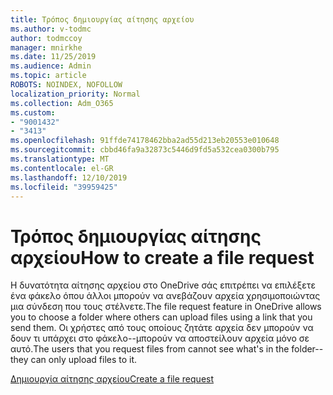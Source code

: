 ```yaml
---
title: Τρόπος δημιουργίας αίτησης αρχείου
ms.author: v-todmc
author: todmccoy
manager: mnirkhe
ms.date: 11/25/2019
ms.audience: Admin
ms.topic: article
ROBOTS: NOINDEX, NOFOLLOW
localization_priority: Normal
ms.collection: Adm_O365
ms.custom:
- "9001432"
- "3413"
ms.openlocfilehash: 91ffde74178462bba2ad55d213eb20553e010648
ms.sourcegitcommit: cbbd46fa9a32873c5446d9fd5a532cea0300b795
ms.translationtype: MT
ms.contentlocale: el-GR
ms.lasthandoff: 12/10/2019
ms.locfileid: "39959425"
---
```

# <a name="how-to-create-a-file-request"></a><span data-ttu-id="12986-102">Τρόπος δημιουργίας αίτησης αρχείου</span><span class="sxs-lookup"><span data-stu-id="12986-102">How to create a file request</span></span>

<span data-ttu-id="12986-103">Η δυνατότητα αίτησης αρχείου στο OneDrive σάς επιτρέπει να επιλέξετε ένα φάκελο όπου άλλοι μπορούν να ανεβάζουν αρχεία χρησιμοποιώντας μια σύνδεση που τους στέλνετε.</span><span class="sxs-lookup"><span data-stu-id="12986-103">The file request feature in OneDrive allows you to choose a folder where others can upload files using a link that you send them.</span></span> <span data-ttu-id="12986-104">Οι χρήστες από τους οποίους ζητάτε αρχεία δεν μπορούν να δουν τι υπάρχει στο φάκελο--μπορούν να αποστείλουν αρχεία μόνο σε αυτό.</span><span class="sxs-lookup"><span data-stu-id="12986-104">The users that you request files from cannot see what's in the folder--they can only upload files to it.</span></span>

[<span data-ttu-id="12986-105">Δημιουργία αίτησης αρχείου</span><span class="sxs-lookup"><span data-stu-id="12986-105">Create a file request</span></span>](https://support.office.com/article/create-a-file-request-f54aa7f8-2589-4421-b351-d415fc3b83af)